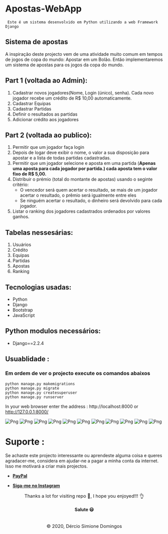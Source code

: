 # Apostas-WebApp       
     Este é um sistema desenvolvido em Python utilizando a web Framework Django

<h2>Sistema de apostas</h2>
<p>A inspiração deste projecto vem de uma atividade muito comum em tempos de jogos de copa do mundo:
Apostar em um Bolão. Então implementaremos um sistema de apostas para os jogos da copa do mundo.
</p>

## Part 1 (voltada ao Admin):
<ol>
     <li>Cadastrar novos jogadores(Nome, Login (único), senha). Cada novo jogador recebe um crédito de R$ 10,00 automaticamente.</li>
     <li>Cadastrar Equipas</li>
     <li>Cadastrar Partidas</li>
     <li>Definir o resultados as partidas</li>
     <li>Adicionar crédito aos jogadores</li>
</ol>

## Part 2 (voltada ao publico):
<ol>
     <li>Permitir que um jogador faça login</li>
     <li>Depois de logar deve exibir o nome, o valor a sua disposição para apostar e a lista de todas partidas cadastradas.</li>
     <li>Permitir que um jogador selecione e aposta em uma partida (<b>Apenas uma aposta para cada jogador por partida.) cada aposta tem o valor fixo de R$ 5,00.</b></li>
     <li>Distribuir o prémio (total do montante de apostas) usando o seginte critério: 
          <ul>
               <li>
                    O vencedor será quem acertar o resultado, se mais de um jogador acertar o resultado, o prêmio será igualmente entre eles
               </li>
               <li>
               Se ninguém acertar o resultado, o dinheiro será devolvido para cada jogador. 
               </li>
          </ul>
     </li>
     <li>Listar o ranking dos jogadores cadastrados ordenados por valores ganhos.</li>
</ol>


## Tabelas nessesárias:
<ol>
     <li>Usuários</li>
     <li>Crédito</li>
     <li>Equipas</li>
     <li>Partidas</li>
     <li>Apostas</li>
     <li>Ranking</li>
</ol>

    
<h2>Tecnologias usadas:</h2>
<ul>
    <li>Python</li>
    <li>Django</li>
    <li>Bootstrap</li>
    <li>JavaScript</li>
</ul>
    
<h2>Python modulos necessários:</h2>
<ul>
    <li>Django==2.2.4</li>
</ul>
  

<h2>Usuablidade :</h2>
    <h3>Em ordem de ver o projecto execute os comandos abaixos</h3>

    python manage.py makemigrations
    python manage.py migrate
    python manage.py createsuperuser
    python manage.py runserver

    
   In your web browser enter the address : http://localhost:8000 or http://127.0.0.1:8000/

![Png](Screenshots/Captura%20de%20Tela%20(54).png)
![Png](Screenshots/Captura%20de%20Tela%20(53).png)
![Png](Screenshots/Captura%20de%20Tela%20(55).png)
![Png](Screenshots/Captura%20de%20Tela%20(56).png)
![Png](Screenshots/Captura%20de%20Tela%20(57).png)
![Png](Screenshots/Captura%20de%20Tela%20(58).png)
![Png](Screenshots/Captura%20de%20Tela%20(61).png)
![Png](Screenshots/Captura%20de%20Tela%20(62).png)
![Png](Screenshots/Captura%20de%20Tela%20(63).png)
![Png](Screenshots/Captura%20de%20Tela%20(64).png)
![Png](Screenshots/Captura%20de%20Tela%20(65).png)



# Suporte :
<p>Se achaste este projecto interessante ou aprendeste alguma coisa e queres agradacer-me, considera em ajudar-ne a pagar a minha conta da internet. Isso me motivará a criar mais projectos.
</p>

<ul>
    <li><a href="https://www.paypal.me/derciosinione"><b>PayPal</b></a></li>
</ul>

<ul>
    <li><a href="https://www.instagram.com/dercio_derone"><b>Siga-me no Instagram</b></a></li>
</ul>


<p align="center" style="text-align:center; font-size:11pt; margin:0;"> 
    Thanks a lot for visiting repo 🙂, I hope you enjoyed!!! 👌<br/>
    <h4 align="center"align="center" style="text-align:center;">Salute 😃</h4> 
</p>
<br/>

<p align="center" style="text-align:center; font-size:11pt; margin:0;"> 
    © 2020, Dércio Simione Domingos
</p>
